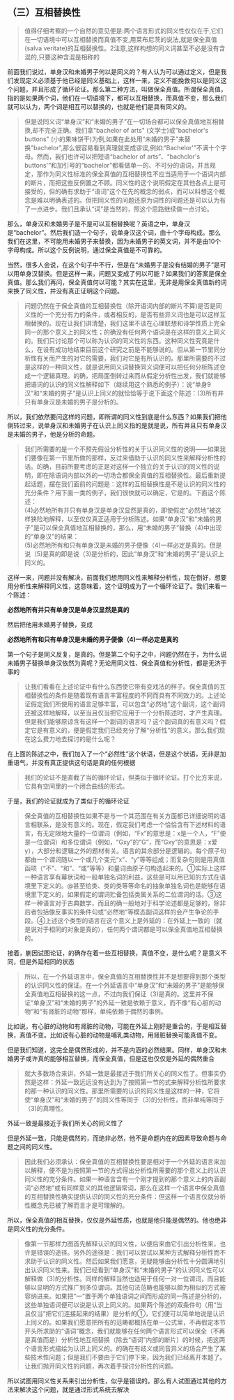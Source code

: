 <h2>（三）互相替换性</h2><blockquote data-pid="su4ob87f">值得仔细考察的一个自然的意见便是:两个语言形式的同义性仅仅在于,它们在一切语境中可以互相替换而真值不变,用莱布尼茨的说法,就是保全真值(salva veritate)的互相替换性。2注意,这样构想的同义词甚至不必是没有含混的,只要这种含混是相称的</blockquote><p data-pid="y6mHKVdC">前面我们说过，单身汉和未婚男子何以是同义的？有人认为可以通过定义，但是我们发现定义必须基于他已经是同义基础上，这样一来，定义不能挽救何以是同义这个问题，并且形成了循环论证。那么第二种方法，叫做保全真值。所谓保全真值，指的是如果两个词，他们在一切语境下，都可以互相替换，而真值不变，那么我们就可以认为，两个词是相互可以替换的，也就是他们是具有同义的。</p><blockquote data-pid="34CFoB2y">但是说同义词“单身汉”和“未婚的男子”在一切场合都可以保全真值地互相替换,却不完全正确。我们拿"bachelor of arts" (文学士)或"bachelor's buttons" (小的果味饼干)为例,如果在此处用“未婚的男子”来替换"bachelor”,那么很容易看到真理就变成谬误,例如:“Bachelor'”不满十个字母。然而，我们也许可以把短语“bachelor of arts”、“bachclor's buttons'”和加引号的“bachelor”都看做单一的、不可分的语词，并且规定，那作为同义性标准的保全真值的互相替换性不应当适用于一个语词内部的断片，而把这些反例置之不顾。同义性的这个说明假定在其他各点上是可接受的，但的确有求助于“语词”这个在先的概念的弱点，而可以料想这个概念是难以明确表述的。但把同义性的问题还原为词性的问题还是可以认为有了一点进步。我们且承认“词”是当然的，照这个思路继续做一点讨论。</blockquote><p data-pid="wP6eM5S2">那么，单身汉和未婚男子是不是可以互相替换呢？英语之中，单身汉是“bachelor”。然后我们造一个句子，说单身汉这个词，由十个字母构成。那么我们在这里，不可能用未婚男子来替换，因为未婚男子的英文词，并不是由10个字母构成。所以这个反例说明，通过保全真值是不可靠的。</p><p data-pid="h1krQ0Q8">当然，很多人会说，在这个句子中不行，但是在“未婚男子是没有结婚的男子”是可以用单身汉替换。但是这样一来，问题又变成了何以可能？如果我们的答案是保全真值。那么我们再问，保全真值何以可能？其实在这里，无非是用保全真值新的词来换了同义性，并没有真正证明这个问题。</p><blockquote data-pid="cGNXRHJ5">问题仍然在于保全真值的互相替换性（除开语词内部的断片不算)是否是同义性的一个充分有力的条件，或者相反的，是否有些异义词也是可以这样互相替换的。现在让我们讲清楚，我们这里不谈在心理联想和诗学性质上完全同一的那个意义上的同义性；的确没有任何两个语词是在这样的意义上同义的。我们只讨论那个可以称为认识的同义性的东西。这种同义性究竟是什么，在设有成功地结束目前这个研究之前是不能够说的。但从第一节里同分析性有关而产生的对它的需要，我们对它是有所认识的。那里所需要的不过是这样的一种同义性，就是说用同义词替换同义词便可以把任何分析陈述变成一个逻辑真理。的确，把局面倒转过来而从假定分析性出发，我们就能够把语词的认识的同义性解释如下（继续用这个熟悉的例子）：说“单身9汉”和“未婚的男子”是认识上同义的就恰恰等于说下面这个陈述：(3)所有并只有单身汉是未婚的男子是分析的。</blockquote><p data-pid="OBUzu1k_">所以，我们依然要问这样的问题，即所谓的同义性到底是什么东西？如果我们把他倒转过来，说单身汉和未婚男子在认识上同义指的是就是说，所有并且只有单身汉是未婚的男子，他是分析的命题。</p><blockquote data-pid="FxonhZhr">我们所需要的是一个不预先假设分析性的关于认识同义性的说明——如果我们要像在第一节里所做的那样，反过来借助于认识的同义性来解释分析性的话。的确，目前所要考虑的正是对这样一个独立的关于认识的同义性的说明，即在除语词内部以外的一切场合都保全真值的互相替换性。最后重新提起话题，摆在我们面前的问题是：这样的互相替换性是不是认识的同义性的充分条件？用下面一类的例子，我们很快就可以确定，它是的。下面这个陈述：<br>(4)必然地所有并只有单身汉是单身汉显然是真的，即使假定“必然地”被这样狭险地解释，以至仅仅真正适用于分析陈述。如果“单身汉”和“未婚的男子”是可以保全真值地互相替换的，那么，用“未婚的男子”替换（4)中出现的“单身汉”的结果：<br>(5)必然地所有和只有单身汉是未婚的男子便像（4)一样必定是真的。但是说（5)是真的即是说（3)是分析的，因此“单身汉”和“未婚的男子”是认识上同义的。</blockquote><p data-pid="ZDOZPR6J">这样一来，问题并没有解决，前面我们想用同义性来解释分析性，现在倒好，想要用分析性来解释同义性，这意味着，这个证明成为了一个循环论证了。我们来看一个陈述：</p><p data-pid="owS9QY9k"><b>必然地所有并只有单身汉是单身汉显然是真的</b></p><p data-pid="uhzAiy32">然后把他用未婚男子替换，变成</p><p data-pid="y3yeMmw1"><b>必然地所有和只有单身汉是未婚的男子便像（4)一样必定是真的</b></p><p data-pid="6dcZz2S0">第一个句子是同义反复，是真的。但是第二个句子之中，问题仍然在于，为什么说未婚男子替换单身汉依然为真呢？无论用同义性、保全真值和分析性，都是无济于事的</p><blockquote data-pid="QjDGvwIj">让我们看看在上述论证中有什么东西使它带有变戏法的样子。保全真值的互相替换性的条件是随着现有语言丰富程度的不同而具有不同效力的。上述论证假定我们所使用的语言足够丰富，可以包含“必然地”这个副词，这个副词还被这样地解释，以至当且仅当把它应用于一个分析陈述时，才产生真理。但是我们能够原谅含有这样一个副词的语言吗？这个副词真的有意义吗？假定它是有意义的，便是假定我们已经充分了解“分析性”的意义。那么我们现在这么费力地去探讨的是什么呢？</blockquote><p data-pid="4uh6fp17">在上面的陈述之中，我们加入了一个“必然性”这个状语，但是这个状语，无非是加重语气，并没有真正提供这句话是真的任何根据</p><blockquote data-pid="9qWbVUro">我们的论证不是直截了当的循环论证，但类似于循环论证。打个比方来说，它具有空间里的一个闭合曲线的形式。</blockquote><p data-pid="1Mt8ticH">于是，我们的论证就成为了类似于的循环论证</p><blockquote data-pid="bnZ2E2WR">保全真值的互相替换性如果不是与一个其范围在有关方面都已详细说明的语言相联系，是没有意义的。现在，假定我们考虑一个恰恰含有下述材料的语言，有无定限地大量的一位谓词（例如，“Fx”的意思是：x是一个人，“F”便是一位谓词）和多位谓词（例如，“Gxy”的“G”，而“Gxy”的意思是：x爱y），大部分和逻辑之外的题材有关。语言的其余部分是逻辑的。每个原子句都由一个谓词随以一个或几个变元“x”、“y”等等组成；而复杂句则是用真值函项（“不”、“和”、“或”等等）和量词由原子句构造起来的。①实际上这样一种语言享有幕状词和一般单独名词的利益，这些是可以用已知的方式在语境里下定义的。@甚至给类、类的类等等命名的抽象单独名词也是能够在语境里下定义的，如果假定的谓词贮备包括类属关系的二位谓词的话。③这样一种语言对于古典数学，而且的确一般地对于科学论述都是足够的，除非后者包括像反事实的条件句或“必然地”等模态副词这样的会产生争论的手段。④上述这个类型的语言在这个意义上是外延的：在外延上一致的（就是说对于相同的对象是真的），任何两个谓词都是可以保全真值地互相替换的。</blockquote><p data-pid="Iz97cP9n">接着，蒯因试图论证，的确存在着一些互相替换，真值不变，是什么呢？是意义不同，但是外延相同的状态</p><blockquote data-pid="o9-oKnfY">所以，在一个外延语言中，保全真值的互相替换性并不是想要得到那个类型的认识同义性的保证。在一个外延语言中“单身汉”和“未婚的男子”是能够保全真值地互相替换的这一点，不过向我们保证（3)是真的。这里并不保证“单身汉”和“未婚的男子”的外延一致是依赖于意义，而不像“有心脏的动物”和“有肾脏的动物”那样，单纯依赖于偶然的事例。</blockquote><p data-pid="GhtQVKon">比如说，有心脏的动物和有肾脏的动物，可能在外延上刚好是重合的，于是相互替换，真值不变。比如说有心脏的动物是哺乳类动物，用肾脏替换可能真值不变。</p><p data-pid="RpNlwrgh">但是我们知道，这完全是偶然形成的，并不是内涵的必然结果。同样，单身汉和未婚男子或许真的能够相互替换，而保全真值，但是这也仅仅是外延的偶然重合</p><blockquote data-pid="neJJDyd4">就大多数场合来讲，外延一致是最接近于我们所关心的同义性了。但事实仍然是这样：外延一致远远没有达到为了按照第一节的式来解释分析性所要求的那一种认识的同义性。那里所需要的认识的同义性是这样的一种，它将使“单身汉”和“未婚的男子”的同义性等同于（3)的分析性，而非单纯等同于（3)的真理性。</blockquote><p data-pid="931YNqnS">外延一致是最接近于我们所关心的同义性了</p><p data-pid="YQsD7qZH">但是外延一致，只能是偶然的，而绝非必然，他不是命题内在的因素导致命题与命题之间的同义性。</p><blockquote data-pid="ikKUjwep">因此我们必须承认：保全真值的互相替换性要是相对于一个外延的语言来加以解释，便不是为按照第一节的方式得出分析性所需要的那个意义上的认识同义性的充分条件。如果一种语言含有一个刚才提到的那个意义上的内涵副词“必然地”或有同样意义的其他逻辑常词，那么在这样一个语言中保全真值的互相替换性确实提供认识的同义性的充分条件：但这样一个语言仅就分析性概念先已被了解而言才是可理解的。</blockquote><p data-pid="QlTAjRxG">所以，保全真值的相互替换，仅仅是外延性质，也就是他只能是偶然的。他也绝非是同义性的充分条件。</p><blockquote data-pid="5JzKujhc">像第一节那样力图首先解释认识的同义性，以便后来由它引出分析性来，也许是错误的途径。另外的途径是：我们可以尝试以某种方式解释分析性而不求助于认识的同义性。然后如果我们愿意，无疑能够由分析性十分圆满地引出认识同义性来。我们已经看到“单身汉”和“未婚的男子”的认识同义性可以解释做（3)的分析性。同样的解释当然也适用于任何一对一位谓词，而且能够以显明的方式推广到多位谓词。其他句法范畴也能够以颇为相似的方式被容纳进来。如果把“一”置于两个单独语词之间而形成的同一陈述是分析的，这些单独语词便可以说是认识上同义的。如果两个陈述的双条件句（用“当且仅当”把它们连接起来的结果）是分析的①，它们便可以简单地说是认识上同义的。如果我们愿意把所有的范畴都概括在单一公式里，不再假定本节开头所求助的“语词”概念，我们就能够在任何两个语言形式可以保全（不再是真值而是）分析性地互相替换（除去“语词”内部的断片）的时候，把这两个语言形式描绘为认识上同义的。的确在有歧义或同音异义的场合产生了某些技术性问题；但是我们不要由于它们停下来，因为我们已经离开本题了。让我们抛开同义性的问题，再次着手探讨分析性的问题。</blockquote><p data-pid="4qs_BMRV">所以试图用同义性关系来引出分析性，似乎是错误的。那么有人试图通过其他的方法来解决这个问题，就是通过形式系统去解决</p><p></p>